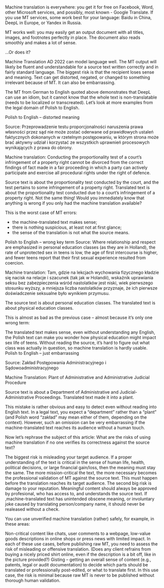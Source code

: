 
Machine translation is everywhere: you get it for free on Facebook, Word, other Microsoft services, and possibly, most known - Google Translate. If you use MT services, some work best for your language: Baidu in China, DeepL in Europe, or Yandex in Russia.


MT works well: you may easily get an output document with all titles, images, and footnotes perfectly in place. The document also reads smoothly and makes a lot of sense.

…Or does it?

Machine Translation AD 2022 can model language well. The MT output will likely be fluent and understandable for a source text written correctly and in fairly standard language. The biggest risk is that the recipient loses sense and meaning. Text can get distorted, negated, or changed to something irrelevant because of MT. It can also be embarrassing.

The MT from German to English quoted above demonstrates that DeepL can use an idiom, but it cannot know that the whole text is non-translatable (needs to be localized or transcreated). Let’s look at more examples from the legal domain of Polish to English.

Polish to English – distorted meaning

<!-- Przytoczone przykłady nie mogą zostac zmienione-->
Source: Przeprowadzenie testu proporcjonalności naruszenia prawa własności przez sąd nie może zostać oderwane od prawidłowych ustaleń faktycznych dokonanych w rzetelnym postępowaniu, w którym strona może brać aktywny udział i korzystać ze wszystkich uprawnień procesowych wynikających z prawa do obrony.

Machine translation: Conducting the proportionality test of a court’s infringement of a property right cannot be divorced from the correct findings of fact made in a fair proceeding in which a party can actively participate and exercise all procedural rights under the right of defence.

Source text is about the proportionality test conducted by the court, and the test pertains to some infringement of a property right.
Translated text is about the proportionality test conducted due to a court’s infringement of a property right.
Not the same thing! Would you immediately know that anything is wrong if you only had the machine translation available?
<!-- Przytoczone przykłady nie mogą zostac zmienione-->

This is the worst case of MT errors:

* the machine-translated text makes sense;
* there is nothing suspicious, at least not at first glance;
* the sense of the translation is not what the source means.

<!-- Przytoczone przykłady nie mogą zostac zmienione-->
Polish to English – wrong key term
Source: Where relationship and respect are emphasized in personal education classes (as they are in Holland), the rate of unprotected sex in teens is low, the age of first intercourse is higher, and fewer teens report that their first sexual experience resulted from coercion.

Machine translation: Tam, gdzie na lekcjach wychowania fizycznego kładzie się nacisk na relacje i szacunek (tak jak w Holandii), wskaźnik uprawiania seksu bez zabezpieczenia wśród nastolatków jest niski, wiek pierwszego stosunku wyższy, a mniejsza liczba nastolatków przyznaje, że ich pierwsze doświadczenie seksualne było wynikiem przymusu.
<!-- Przytoczone przykłady nie mogą zostac zmienione-->

The source text is about personal education classes.
The translated text is about physical education classes.

This is almost as bad as the previous case – almost because it’s only one wrong term:

The translated text makes sense, even without understanding any English, the Polish text can make you wonder how physical education might impact sex life of teens. Without reading the source, it’s hard to figure out what class was actually in question, so machine translation is hardly usable.
Polish to English – just embarrassing
<!-- Przytoczone przykłady nie mogą zostac zmienione-->
Source: Zakład Postępowania Administracyjnego i Sądowoadministracyjnego

Machine Translation: Plant of Administrative and Administrative Judicial Procedure
<!-- Przytoczone przykłady nie mogą zostac zmienione-->

Source text is about a Department of Administrative and Judicial-Administrative Proceedings.
Translated text made it into a plant.

This mistake is rather obvious and easy to detect even without reading into English text. In a legal text, you expect a “department” rather than a “plant” (and Polish word “zakład” may mean either of them, depending on the context). However, such an omission can be very embarrassing if the machine-translated text reaches its audience without a human touch.

Now let’s rephrase the subject of this article: What are the risks of using machine translation if no one verifies its correctness against the source text?

The biggest risk is misleading your target audience. If a proper understanding of the text is critical in the sense of human life, health, political decisions, or large financial gain/loss, then the meaning must stay the same. The more mission-critical the text, the more necessary becomes the professional validation of MT against the source text. This must happen before the translation reaches its target audience.
The second big risk is damage to your reputation. Meaningful content should always be approved by profesional, who has access to, and understands the source text. If ,machine-translated text has unintended obscene meaning, or involuntary joke caused by translating person/company name, it should never be realeased without a check.


You can use unverified machine translation (rather) safely, for example, in these areas:

Non-critical content like chats, user comments to a webpage, low-value goods descriptions in online shops or press news with limited impact. In each of these use cases, before publishing raw MT, you need to assess the risk of misleading or offensive translation. (Does any client refrains from buying a nicely priced shirt online, even if the description is a bit off, like in the picture provided?)
Gisting – getting an overall sense of content (e.g., patents, legal or audit documentation) to decide which parts should be translated or professionally post-edited, or what to translate first. In this use case, the risk is minimal because raw MT is never to be published without thorough human validation.
